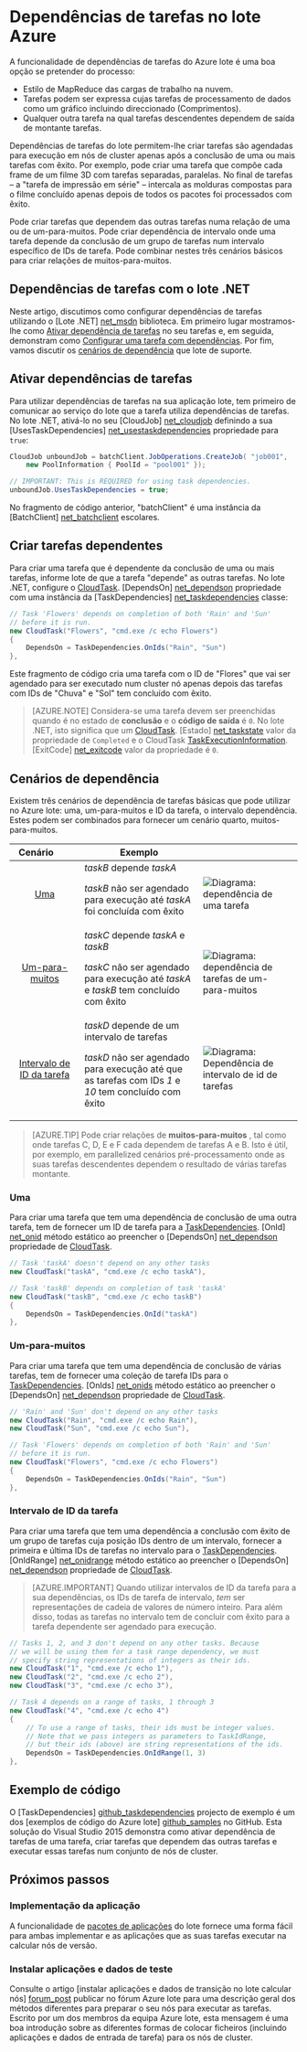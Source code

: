 <properties
    pageTitle="No Azure lote as dependências de tarefa | Microsoft Azure"
    description="Criar tarefas que dependem da conclusão de outras tarefas para a transformação MapReduce estilo e dados grandes semelhantes das cargas de trabalho no lote Azure."
    services="batch"
    documentationCenter=".net"
    authors="mmacy"
    manager="timlt"
    editor="" />

<tags
    ms.service="batch"
    ms.devlang="multiple"
    ms.topic="article"
    ms.tgt_pltfrm="vm-windows"
    ms.workload="big-compute"
    ms.date="09/28/2016"
    ms.author="marsma" />

# <a name="task-dependencies-in-azure-batch"></a>Dependências de tarefas no lote Azure

A funcionalidade de dependências de tarefas do Azure lote é uma boa opção se pretender do processo:

- Estilo de MapReduce das cargas de trabalho na nuvem.
- Tarefas podem ser expressa cujas tarefas de processamento de dados como um gráfico incluindo direccionado (Comprimentos).
- Qualquer outra tarefa na qual tarefas descendentes dependem de saída de montante tarefas.

Dependências de tarefas do lote permitem-lhe criar tarefas são agendadas para execução em nós de cluster apenas após a conclusão de uma ou mais tarefas com êxito. Por exemplo, pode criar uma tarefa que compõe cada frame de um filme 3D com tarefas separadas, paralelas. No final de tarefas – a "tarefa de impressão em série" – intercala as molduras compostas para o filme concluído apenas depois de todos os pacotes foi processados com êxito.

Pode criar tarefas que dependem das outras tarefas numa relação de uma ou de um-para-muitos. Pode criar dependência de intervalo onde uma tarefa depende da conclusão de um grupo de tarefas num intervalo específico de IDs de tarefa. Pode combinar nestes três cenários básicos para criar relações de muitos-para-muitos.

## <a name="task-dependencies-with-batch-net"></a>Dependências de tarefas com o lote .NET

Neste artigo, discutimos como configurar dependências de tarefas utilizando o [Lote .NET] [ net_msdn] biblioteca. Em primeiro lugar mostramos-lhe como [Ativar dependência de tarefas](#enable-task-dependencies) no seu tarefas e, em seguida, demonstram como [Configurar uma tarefa com dependências](#create-dependent-tasks). Por fim, vamos discutir os [cenários de dependência](#dependency-scenarios) que lote de suporte.

## <a name="enable-task-dependencies"></a>Ativar dependências de tarefas

Para utilizar dependências de tarefas na sua aplicação lote, tem primeiro de comunicar ao serviço do lote que a tarefa utiliza dependências de tarefas. No lote .NET, ativá-lo no seu [CloudJob] [ net_cloudjob] definindo a sua [UsesTaskDependencies] [ net_usestaskdependencies] propriedade para `true`:

```csharp
CloudJob unboundJob = batchClient.JobOperations.CreateJob( "job001",
    new PoolInformation { PoolId = "pool001" });

// IMPORTANT: This is REQUIRED for using task dependencies.
unboundJob.UsesTaskDependencies = true;
```

No fragmento de código anterior, "batchClient" é uma instância da [BatchClient] [ net_batchclient] escolares.

## <a name="create-dependent-tasks"></a>Criar tarefas dependentes

Para criar uma tarefa que é dependente da conclusão de uma ou mais tarefas, informe lote de que a tarefa "depende" as outras tarefas. No lote .NET, configure o [CloudTask][net_cloudtask]. [DependsOn] [net_dependson] propriedade com uma instância da [TaskDependencies] [ net_taskdependencies] classe:

```csharp
// Task 'Flowers' depends on completion of both 'Rain' and 'Sun'
// before it is run.
new CloudTask("Flowers", "cmd.exe /c echo Flowers")
{
    DependsOn = TaskDependencies.OnIds("Rain", "Sun")
},
```

Este fragmento de código cria uma tarefa com o ID de "Flores" que vai ser agendado para ser executado num cluster nó apenas depois das tarefas com IDs de "Chuva" e "Sol" tem concluído com êxito.

 > [AZURE.NOTE] Considera-se uma tarefa devem ser preenchidas quando é no estado de **conclusão** e o **código de saída** é `0`. No lote .NET, isto significa que um [CloudTask][net_cloudtask]. [Estado] [net_taskstate] valor da propriedade de `Completed` e o CloudTask [TaskExecutionInformation][net_taskexecutioninformation]. [ExitCode] [net_exitcode] valor da propriedade é `0`.

## <a name="dependency-scenarios"></a>Cenários de dependência

Existem três cenários de dependência de tarefas básicas que pode utilizar no Azure lote: uma, um-para-muitos e ID da tarefa, o intervalo dependência. Estes podem ser combinados para fornecer um cenário quarto, muitos-para-muitos.

 Cenário&nbsp;&nbsp;&nbsp;&nbsp;&nbsp;&nbsp;&nbsp; | Exemplo | |
 :-------------------: | ------------------- | -------------------
 [Uma](#one-to-one) | *taskB* depende *taskA* <p/> *taskB* não ser agendado para execução até *taskA* foi concluída com êxito | ![Diagrama: dependência de uma tarefa][1]
 [Um-para-muitos](#one-to-many) | *taskC* depende *taskA* e *taskB* <p/> *taskC* não ser agendado para execução até *taskA* e *taskB* tem concluído com êxito | ![Diagrama: dependência de tarefas de um-para-muitos][2]
 [Intervalo de ID da tarefa](#task-id-range) | *taskD* depende de um intervalo de tarefas <p/> *taskD* não ser agendado para execução até que as tarefas com IDs *1* e *10* tem concluído com êxito | ![Diagrama: Dependência de intervalo de id de tarefas][3]

>[AZURE.TIP] Pode criar relações de **muitos-para-muitos** , tal como onde tarefas C, D, E e F cada dependem de tarefas A e B. Isto é útil, por exemplo, em parallelized cenários pré-processamento onde as suas tarefas descendentes dependem o resultado de várias tarefas montante.

### <a name="one-to-one"></a>Uma

Para criar uma tarefa que tem uma dependência de conclusão de uma outra tarefa, tem de fornecer um ID de tarefa para a [TaskDependencies][net_taskdependencies]. [OnId] [net_onid] método estático ao preencher o [DependsOn] [ net_dependson] propriedade de [CloudTask][net_cloudtask].

```csharp
// Task 'taskA' doesn't depend on any other tasks
new CloudTask("taskA", "cmd.exe /c echo taskA"),

// Task 'taskB' depends on completion of task 'taskA'
new CloudTask("taskB", "cmd.exe /c echo taskB")
{
    DependsOn = TaskDependencies.OnId("taskA")
},
```

### <a name="one-to-many"></a>Um-para-muitos

Para criar uma tarefa que tem uma dependência de conclusão de várias tarefas, tem de fornecer uma coleção de tarefa IDs para o [TaskDependencies][net_taskdependencies]. [OnIds] [net_onids] método estático ao preencher o [DependsOn] [ net_dependson] propriedade de [CloudTask][net_cloudtask].

```csharp
// 'Rain' and 'Sun' don't depend on any other tasks
new CloudTask("Rain", "cmd.exe /c echo Rain"),
new CloudTask("Sun", "cmd.exe /c echo Sun"),

// Task 'Flowers' depends on completion of both 'Rain' and 'Sun'
// before it is run.
new CloudTask("Flowers", "cmd.exe /c echo Flowers")
{
    DependsOn = TaskDependencies.OnIds("Rain", "Sun")
},
```

### <a name="task-id-range"></a>Intervalo de ID da tarefa

Para criar uma tarefa que tem uma dependência a conclusão com êxito de um grupo de tarefas cuja posição IDs dentro de um intervalo, fornecer a primeira e última IDs de tarefas no intervalo para o [TaskDependencies][net_taskdependencies]. [OnIdRange] [net_onidrange] método estático ao preencher o [DependsOn] [ net_dependson] propriedade de [CloudTask][net_cloudtask].

>[AZURE.IMPORTANT] Quando utilizar intervalos de ID da tarefa para a sua dependências, os IDs de tarefa de intervalo, *tem* ser representações de cadeia de valores de número inteiro. Para além disso, todas as tarefas no intervalo tem de concluir com êxito para a tarefa dependente ser agendado para execução.

```csharp
// Tasks 1, 2, and 3 don't depend on any other tasks. Because
// we will be using them for a task range dependency, we must
// specify string representations of integers as their ids.
new CloudTask("1", "cmd.exe /c echo 1"),
new CloudTask("2", "cmd.exe /c echo 2"),
new CloudTask("3", "cmd.exe /c echo 3"),

// Task 4 depends on a range of tasks, 1 through 3
new CloudTask("4", "cmd.exe /c echo 4")
{
    // To use a range of tasks, their ids must be integer values.
    // Note that we pass integers as parameters to TaskIdRange,
    // but their ids (above) are string representations of the ids.
    DependsOn = TaskDependencies.OnIdRange(1, 3)
},
```

## <a name="code-sample"></a>Exemplo de código

O [TaskDependencies] [ github_taskdependencies] projecto de exemplo é um dos [exemplos de código do Azure lote] [ github_samples] no GitHub. Esta solução do Visual Studio 2015 demonstra como ativar dependência de tarefas de uma tarefa, criar tarefas que dependem das outras tarefas e executar essas tarefas num conjunto de nós de cluster.

## <a name="next-steps"></a>Próximos passos

### <a name="application-deployment"></a>Implementação da aplicação

A funcionalidade de [pacotes de aplicações](batch-application-packages.md) do lote fornece uma forma fácil para ambas implementar e as aplicações que as suas tarefas executar na calcular nós de versão.

### <a name="installing-applications-and-staging-data"></a>Instalar aplicações e dados de teste

Consulte o artigo [instalar aplicações e dados de transição no lote calcular nós] [ forum_post] publicar no fórum Azure lote para uma descrição geral dos métodos diferentes para preparar o seu nós para executar as tarefas. Escrito por um dos membros da equipa Azure lote, esta mensagem é uma boa introdução sobre as diferentes formas de colocar ficheiros (incluindo aplicações e dados de entrada de tarefa) para os nós de cluster.

[forum_post]: https://social.msdn.microsoft.com/Forums/en-US/87b19671-1bdf-427a-972c-2af7e5ba82d9/installing-applications-and-staging-data-on-batch-compute-nodes?forum=azurebatch
[github_taskdependencies]: https://github.com/Azure/azure-batch-samples/tree/master/CSharp/ArticleProjects/TaskDependencies
[github_samples]: https://github.com/Azure/azure-batch-samples
[net_batchclient]: https://msdn.microsoft.com/library/azure/microsoft.azure.batch.batchclient.aspx
[net_cloudjob]: https://msdn.microsoft.com/library/azure/microsoft.azure.batch.cloudjob.aspx
[net_cloudtask]: https://msdn.microsoft.com/library/azure/microsoft.azure.batch.cloudtask.aspx
[net_dependson]: https://msdn.microsoft.com/library/azure/microsoft.azure.batch.cloudtask.dependson.aspx
[net_exitcode]: https://msdn.microsoft.com/library/azure/microsoft.azure.batch.taskexecutioninformation.exitcode.aspx
[net_msdn]: https://msdn.microsoft.com/library/azure/mt348682.aspx
[net_onid]: https://msdn.microsoft.com/library/microsoft.azure.batch.taskdependencies.onid.aspx
[net_onids]: https://msdn.microsoft.com/library/microsoft.azure.batch.taskdependencies.onids.aspx
[net_onidrange]: https://msdn.microsoft.com/library/microsoft.azure.batch.taskdependencies.onidrange.aspx
[net_taskexecutioninformation]: https://msdn.microsoft.com/library/azure/microsoft.azure.batch.taskexecutioninformation.aspx
[net_taskstate]: https://msdn.microsoft.com/library/azure/microsoft.azure.batch.common.taskstate.aspx
[net_usestaskdependencies]: https://msdn.microsoft.com/library/azure/microsoft.azure.batch.cloudjob.usestaskdependencies.aspx
[net_taskdependencies]: https://msdn.microsoft.com/library/azure/microsoft.azure.batch.taskdependencies.aspx

[1]: ./media/batch-task-dependency/01_one_to_one.png "Diagrama: dependência de uma"
[2]: ./media/batch-task-dependency/02_one_to_many.png "Diagrama: dependência de um-para-muitos"
[3]: ./media/batch-task-dependency/03_task_id_range.png "Diagrama: dependência de intervalo de id de tarefas"
